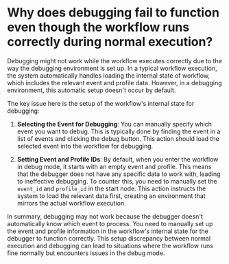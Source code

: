 # Why does debugging fail to function even though the workflow runs correctly during normal execution?

Debugging might not work while the workflow executes correctly due to the way the debugging environment is set up. In a
typical workflow execution, the system automatically handles loading the internal state of workflow, which includes the
relevant event and profile data. However, in a debugging environment, this automatic setup doesn't occur by default.

The key issue here is the setup of the workflow's internal state for debugging:

1. **Selecting the Event for Debugging**: You can manually specify which event you want to debug. This is typically done
   by finding the event in a list of events and clicking the debug button. This action
   should load the selected event into the workflow for debugging.

2. **Setting Event and Profile IDs**: By default, when you enter the workflow in debug mode, it starts with an empty
   event and profile. This means that the debugger does not have any specific data to work with, leading to ineffective
   debugging. To counter this, you need to manually set the `event_id` and `profile_id` in the start node. This action
   instructs the system to load the relevant data first, creating an environment that mirrors the actual workflow
   execution.

In summary, debugging may not work because the debugger doesn't automatically know which event to process. You need to
manually set up the event and profile information in the workflow's internal state for the debugger to function
correctly. This setup discrepancy between normal execution and debugging can lead to situations where the workflow runs
fine normally but encounters issues in the debug mode.